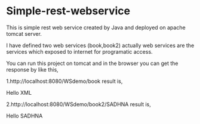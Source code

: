 # Simple-rest-webservice

This is simple rest web service created by Java and deployed on apache tomcat server.

I have defined two web services (book,book2)
actually web services are the services which exposed to internet for programatic access.

You can run this project on tomcat and in the browser you can get the response by like this,

1.http://localhost:8080/WSdemo/book
  result is,
  
  <?xml version="1.0"?>
<hello>Hello XML</hello>


2.http://localhost:8080/WSdemo/book2/SADHNA
  result is, 
  <?xml version="1.0"?>
<hello>Hello SADHNA</hello>
